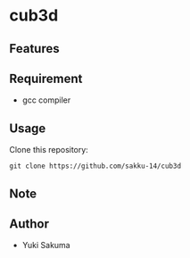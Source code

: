 # cub3d

## Features

## Requirement
- gcc compiler

## Usage
Clone this repository:
```shell
git clone https://github.com/sakku-14/cub3d
```


## Note


## Author
- Yuki Sakuma
